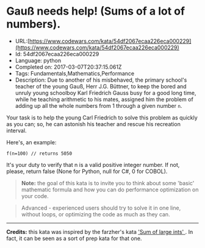 # Gauß needs help! (Sums  of a lot of numbers).

 - URL:[https://www.codewars.com/kata/54df2067ecaa226eca000229](https://www.codewars.com/kata/54df2067ecaa226eca000229)
 - Id: 54df2067ecaa226eca000229
 - Language: python
 - Completed on: 2017-03-07T20:37:15.061Z
 - Tags: Fundamentals,Mathematics,Performance
 - Description:
Due to another of his misbehaved, 
the primary school's teacher of the young Gauß,  Herr J.G. Büttner, to keep the bored and unruly young schoolboy Karl Friedrich Gauss busy for a good long time, while he teaching arithmetic to his mates,
assigned him the problem of adding up all the whole numbers from 1 through a given number `n`.

Your task is to help the young Carl Friedrich to solve this problem as quickly as you can; so, he can astonish his teacher and rescue his recreation interval.

Here's, an example:

```
f(n=100) // returns 5050 
```

It's your duty to verify that n is a valid positive integer number. If not, please, return false (None for Python, null for C#, 0 for COBOL).

> **Note:** the goal of this kata is to invite you to think about some 'basic' mathematic formula and how you can do performance optimization on your code. 

> Advanced - experienced users should try to solve it in one line, without loops, or optimizing the code as much as they can.

-----

**Credits:** this kata was inspired by the farzher's kata <a href="http://www.codewars.com/kata/54c2fc0552791928c9000517">'Sum of large ints' </a>. In fact, it can be seen as a sort of prep kata for that one. 

